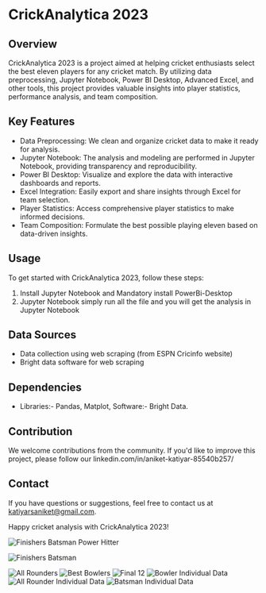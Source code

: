 # CrickAnalytica 2023

## Overview
CrickAnalytica 2023 is a project aimed at helping cricket enthusiasts select the best eleven players for any cricket match. By utilizing data preprocessing, Jupyter Notebook, Power BI Desktop, Advanced Excel, and other tools, this project provides valuable insights into player statistics, performance analysis, and team composition.

## Key Features
- Data Preprocessing: We clean and organize cricket data to make it ready for analysis.
- Jupyter Notebook: The analysis and modeling are performed in Jupyter Notebook, providing transparency and reproducibility.
- Power BI Desktop: Visualize and explore the data with interactive dashboards and reports.
- Excel Integration: Easily export and share insights through Excel for team selection.
- Player Statistics: Access comprehensive player statistics to make informed decisions.
- Team Composition: Formulate the best possible playing eleven based on data-driven insights.

## Usage
To get started with CrickAnalytica 2023, follow these steps:
1. Install Jupyter Notebook and Mandatory install PowerBi-Desktop
2. Jupyter Notebook simply run all the file and you will get the analysis in Jupyter Notebook

## Data Sources
- Data collection using web scraping (from ESPN Cricinfo website)
- Bright data software for web scraping

## Dependencies
- Libraries:- Pandas, Matplot, Software:- Bright Data.

## Contribution
We welcome contributions from the community. If you'd like to improve this project, please follow our linkedin.com/in/aniket-katiyar-85540b257/

## Contact
If you have questions or suggestions, feel free to contact us at katiyarsaniket@gmail.com.

Happy cricket analysis with CrickAnalytica 2023!

![Finishers Batsman  Power Hitter](https://github.com/AniketKatiyarr/CricAnalytica_T20_World_Cup_Insights/assets/118245999/81b6c7c1-f6e3-4855-a7fb-6a528943f0e2)

![Finishers Batsman](https://github.com/AniketKatiyarr/CricAnalytica_T20_World_Cup_Insights/assets/118245999/fc5f0756-e22b-4895-9f8f-d2b2d0660c81)


![All Rounders](https://github.com/AniketKatiyarr/CricAnalytica_T20_World_Cup_Insights/assets/118245999/75b32420-d6a9-4a93-ad51-25eea08c8246)
![Best Bowlers](https://github.com/AniketKatiyarr/CricAnalytica_T20_World_Cup_Insights/assets/118245999/5fa3ca2c-5a37-4694-8cb3-040b9cc2ad29)
![Final 12](https://github.com/AniketKatiyarr/CricAnalytica_T20_World_Cup_Insights/assets/118245999/ee69c033-a403-4d16-b8ff-d6d77aa1d16f)
![Bowler Individual Data](https://github.com/AniketKatiyarr/CricAnalytica_T20_World_Cup_Insights/assets/118245999/d5042b80-3eac-442f-b97d-ce1dbda7fd71)
![All Rounder Individual Data](https://github.com/AniketKatiyarr/CricAnalytica_T20_World_Cup_Insights/assets/118245999/039b2ca2-6892-472c-9cf2-034b2a4bb3bb)
![Batsman Individual Data](https://github.com/AniketKatiyarr/CricAnalytica_T20_World_Cup_Insights/assets/118245999/249c16d2-5f80-490d-8692-b1255c734b41)
